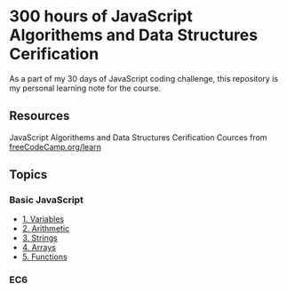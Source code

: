 # 300 hours of JavaScript Algorithems and Data Structures Cerification

As a part of my 30 days of JavaScript coding challenge, this repository is my personal learning note for the course.

## Resources

JavaScript Algorithems and Data Structures Cerification Cources from [freeCodeCamp.org/learn](https://www.freecodecamp.org/learn/)

## Topics

### Basic JavaScript
* [1. Variables](https://github.com/HanLee25/freeCodeCampJavaScript/tree/master/topics/1.%20Variables)
* [2. Arithmetic](https://github.com/HanLee25/freeCodeCampJavaScript/tree/master/topics/2.%20Arithmetic)
* [3. Strings](https://github.com/HanLee25/freeCodeCampJavaScript/tree/master/topics/3.%20Strings)
* [4. Arrays](https://github.com/HanLee25/freeCodeCampJavaScript/tree/master/topics/4.%20Arrays)
* [5. Functions](https://github.com/HanLee25/freeCodeCampJavaScript/blob/master/topics/5.%20Functions/README.md)

### EC6
